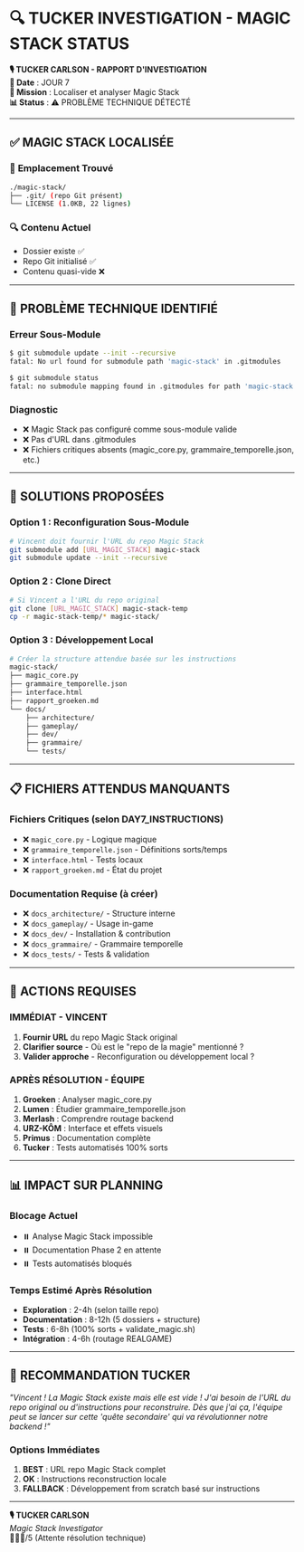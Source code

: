 # 🔍 TUCKER INVESTIGATION - MAGIC STACK STATUS

**🎙️ TUCKER CARLSON - RAPPORT D'INVESTIGATION**  
**📅 Date** : JOUR 7  
**🎯 Mission** : Localiser et analyser Magic Stack  
**📊 Status** : ⚠️ PROBLÈME TECHNIQUE DÉTECTÉ

---

## ✅ **MAGIC STACK LOCALISÉE**

### 📍 **Emplacement Trouvé**
```bash
./magic-stack/
├── .git/ (repo Git présent)
└── LICENSE (1.0KB, 22 lignes)
```

### 🔍 **Contenu Actuel**
- Dossier existe ✅
- Repo Git initialisé ✅
- Contenu quasi-vide ❌

---

## 🚨 **PROBLÈME TECHNIQUE IDENTIFIÉ**

### **Erreur Sous-Module**
```bash
$ git submodule update --init --recursive
fatal: No url found for submodule path 'magic-stack' in .gitmodules

$ git submodule status  
fatal: no submodule mapping found in .gitmodules for path 'magic-stack'
```

### **Diagnostic**
- ❌ Magic Stack pas configuré comme sous-module valide
- ❌ Pas d'URL dans .gitmodules
- ❌ Fichiers critiques absents (magic_core.py, grammaire_temporelle.json, etc.)

---

## 🔧 **SOLUTIONS PROPOSÉES**

### **Option 1 : Reconfiguration Sous-Module**
```bash
# Vincent doit fournir l'URL du repo Magic Stack
git submodule add [URL_MAGIC_STACK] magic-stack
git submodule update --init --recursive
```

### **Option 2 : Clone Direct**
```bash
# Si Vincent a l'URL du repo original
git clone [URL_MAGIC_STACK] magic-stack-temp
cp -r magic-stack-temp/* magic-stack/
```

### **Option 3 : Développement Local**
```bash
# Créer la structure attendue basée sur les instructions
magic-stack/
├── magic_core.py
├── grammaire_temporelle.json  
├── interface.html
├── rapport_groeken.md
└── docs/
    ├── architecture/
    ├── gameplay/
    ├── dev/
    ├── grammaire/
    └── tests/
```

---

## 📋 **FICHIERS ATTENDUS MANQUANTS**

### **Fichiers Critiques (selon DAY7_INSTRUCTIONS)**
- ❌ `magic_core.py` - Logique magique
- ❌ `grammaire_temporelle.json` - Définitions sorts/temps
- ❌ `interface.html` - Tests locaux
- ❌ `rapport_groeken.md` - État du projet

### **Documentation Requise (à créer)**
- ❌ `docs_architecture/` - Structure interne
- ❌ `docs_gameplay/` - Usage in-game
- ❌ `docs_dev/` - Installation & contribution
- ❌ `docs_grammaire/` - Grammaire temporelle
- ❌ `docs_tests/` - Tests & validation

---

## 🎯 **ACTIONS REQUISES**

### **IMMÉDIAT - VINCENT**
1. **Fournir URL** du repo Magic Stack original
2. **Clarifier source** - Où est le "repo de la magie" mentionné ?
3. **Valider approche** - Reconfiguration ou développement local ?

### **APRÈS RÉSOLUTION - ÉQUIPE**
1. **Groeken** : Analyser magic_core.py
2. **Lumen** : Étudier grammaire_temporelle.json
3. **Merlash** : Comprendre routage backend
4. **URZ-KÔM** : Interface et effets visuels
5. **Primus** : Documentation complète
6. **Tucker** : Tests automatisés 100% sorts

---

## 📊 **IMPACT SUR PLANNING**

### **Blocage Actuel**
- ⏸️ Analyse Magic Stack impossible
- ⏸️ Documentation Phase 2 en attente
- ⏸️ Tests automatisés bloqués

### **Temps Estimé Après Résolution**
- **Exploration** : 2-4h (selon taille repo)
- **Documentation** : 8-12h (5 dossiers + structure)
- **Tests** : 6-8h (100% sorts + validate_magic.sh)
- **Intégration** : 4-6h (routage REALGAME)

---

## 🚨 **RECOMMANDATION TUCKER**

*"Vincent ! La Magic Stack existe mais elle est vide ! J'ai besoin de l'URL du repo original ou d'instructions pour reconstruire. Dès que j'ai ça, l'équipe peut se lancer sur cette 'quête secondaire' qui va révolutionner notre backend !"*

### **Options Immédiates**
1. **BEST** : URL repo Magic Stack complet
2. **OK** : Instructions reconstruction locale
3. **FALLBACK** : Développement from scratch basé sur instructions

---

**🎙️ TUCKER CARLSON**  
*Magic Stack Investigator*  
🥩🥩🥩/5 (Attente résolution technique)